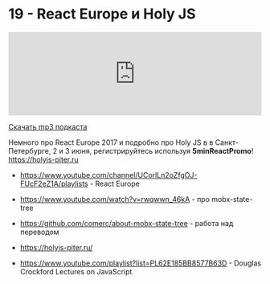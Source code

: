 # 19 - React Europe и Holy JS


<iframe width="100%" height="166" scrolling="no" frameborder="no" src="https://w.soundcloud.com/player/?url=https%3A//api.soundcloud.com/tracks/324575498&amp;color=ff5500&amp;auto_play=false&amp;hide_related=false&amp;show_comments=true&amp;show_user=true&amp;show_reposts=false"></iframe>



<a href="https://5minreact.podster.fm/19/download/audio.mp3?download=yes&media=file"><i class="fa fa-download"></i> Скачать mp3 подкаста</a>



Немного про React Europe 2017 и подробно про Holy JS в в Санкт-Петербурге, 2 и 3 июня, регистрируйтесь используя **5minReactPromo**! https://holyjs-piter.ru



- https://www.youtube.com/channel/UCorlLn2oZfgOJ-FUcF2eZ1A/playlists - React Europe

- https://www.youtube.com/watch?v=rwqwwn_46kA - про mobx-state-tree

- https://github.com/comerc/about-mobx-state-tree - работа над переводом

- https://holyjs-piter.ru/

- https://www.youtube.com/playlist?list=PL62E185BB8577B63D - Douglas Crockford Lectures on JavaScript
